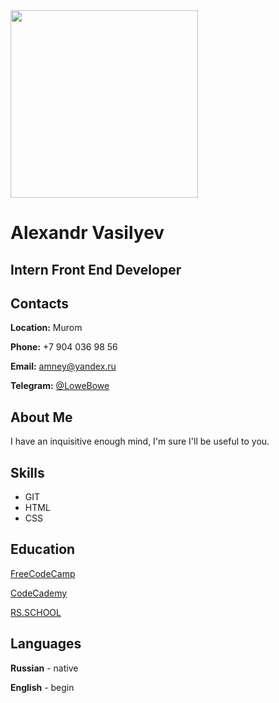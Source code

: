 <img src="https://sun9-35.userapi.com/impg/GFPOw2vc_AgAS9x8wzNvmngwBSd0-Bl2ouRSaA/9y2RkvVnwl0.jpg?size=1620x2160&quality=96&sign=a4bf2fb7104f35e2616808b38d24fca6&type=album" width="300" height="300" />

# Alexandr Vasilyev

## Intern Front End Developer

## Contacts

**Location:** Murom

**Phone:** +7 904 036 98 56

**Email:** amney@yandex.ru

**Telegram:** [@LoweBowe](https://t.me/LoweBowe)

## About Me

I have an inquisitive enough mind, I'm sure I'll be useful to you.

## Skills

- GIT
- HTML
- CSS

## Education

[FreeCodeCamp](https://freecodecamp.org)

[CodeCademy](codecademy.com)

[RS.SCHOOL](https://rs.school)

## Languages

**Russian** - native

**English** - begin


